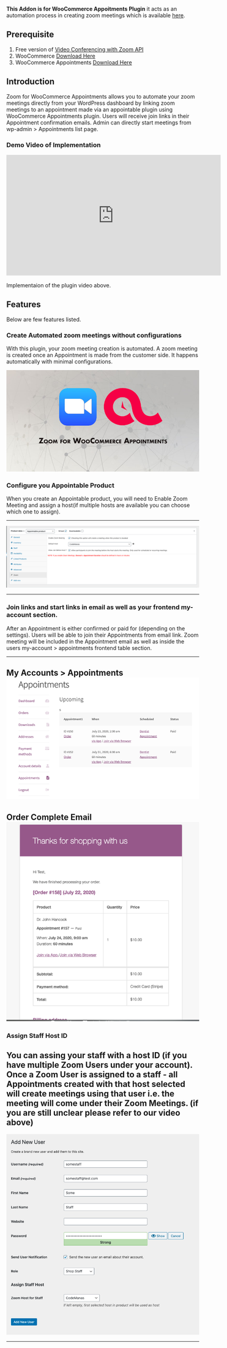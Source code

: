 **This Addon is for WooCommerce Appoitments Plugin** it acts as an automation process in creating zoom meetings which is available [here](https://www.codemanas.com/downloads/zoom-for-woocommerce-appointments/).

## Prerequisite

1. Free version of [Video Conferencing with Zoom API ](https://wordpress.org/plugins/video-conferencing-with-zoom-api/)
2. WooCommerce [Download Here](https://wordpress.org/plugins/woocommerce/)
3. WooCommerce Appointments [Download Here](https://bookingwp.com/plugins/woocommerce-appointments/)

## Introduction

Zoom for WooCommerce Appointments allows you to automate your zoom meetings directly from your WordPress dashboard by linking zoom meetings to an appointment made via an appointable plugin using WooCommerce Appointments plugin. Users will receive join links in their Appointment confirmation emails. Admin can directly start meetings from wp-admin > Appointments list page.

### Demo Video of Implementation

<iframe width="560" height="315" src="https://www.youtube.com/embed/cw4uH4BPIH0" frameborder="0" allow="accelerometer; autoplay; encrypted-media; gyroscope; picture-in-picture" allowfullscreen></iframe>

Implementaion of the plugin video above.

## Features

Below are few features listed.

### Create Automated zoom meetings without configurations

With this plugin, your zoom meeting creation is automated. A zoom meeting is created once an Appointment is made from the customer side. It happens automatically with minimal configurations.

![Zoom WooCommerce Appointments](img/woocommerce-appointments/zoom-appointments.jpg)

### Configure you Appointable Product

When you create an Appointable product, you will need to Enable Zoom Meeting and assign a host(if multiple hosts are available you can choose which one to assign).

---

![Zoom Settings](img/woocommerce-appointments/seamless-integration.png)

---


### Join links and start links in email as well as your frontend my-account section.

After an Appointment is either confirmed or paid for (depending on the settings). Users will be able to join their Appointments from email link. Zoom meeting will be included in the Appointment email as well as inside the users my-account > appointments frontend table section.

---
My Accounts > Appointments
![My Account section](img/woocommerce-appointments/my-appointments.png)
---

Order Complete Email
![Email Link](img/woocommerce-appointments/order-email.png)
---

### Assign Staff Host ID
You can assing your staff with a host ID (if you have multiple Zoom Users under your account).
Once a Zoom User is assigned to a staff - all Appointments created with that host selected will create meetings using that user i.e. the meeting will come under their Zoom Meetings. (if you are still unclear please refer to our video above)
---

![Assign Staff to a Host](img/woocommerce-appointments/assign-staff-host.png)

---